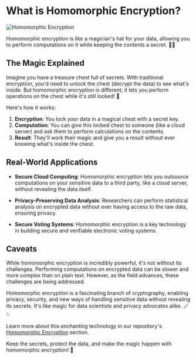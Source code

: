 
# What is Homomorphic Encryption?

![Homomorphic Encryption](https://images.spiceworks.com/wp-content/uploads/2022/07/06132112/Homomorphic-processing.png)

Homomorphic encryption is like a magician's hat for your data, allowing you to perform computations on it while keeping the contents a secret. 🎩✨

## The Magic Explained

Imagine you have a treasure chest full of secrets. With traditional encryption, you'd need to unlock the chest (decrypt the data) to see what's inside. But homomorphic encryption is different; it lets you perform operations on the chest while it's still locked! 🤯

Here's how it works:

1. **Encryption**: You lock your data in a magical chest with a secret key.
2. **Computation**: You can give this locked chest to someone (like a cloud server) and ask them to perform calculations on the contents.
3. **Result**: They'll work their magic and give you a result without ever knowing what's inside the chest.

## Real-World Applications

- **Secure Cloud Computing**: Homomorphic encryption lets you outsource computations on your sensitive data to a third party, like a cloud server, without revealing the data itself.

- **Privacy-Preserving Data Analysis**: Researchers can perform statistical analysis on encrypted data without ever having access to the raw data, ensuring privacy.

- **Secure Voting Systems**: Homomorphic encryption is a key technology in building secure and verifiable electronic voting systems.

## Caveats

While homomorphic encryption is incredibly powerful, it's not without its challenges. Performing computations on encrypted data can be slower and more complex than on plain text. However, as the field advances, these challenges are being addressed.


Homomorphic encryption is a fascinating branch of cryptography, enabling privacy, security, and new ways of handling sensitive data without revealing its secrets. It's like magic for data scientists and privacy advocates alike. 🪄✨

Learn more about this enchanting technology in our repository's [Homomorphic Encryption](/Confidentiality/Encryption/Homomorphic_Encryption/README.md) section.

Keep the secrets, protect the data, and make the magic happen with homomorphic encryption! 🌟
